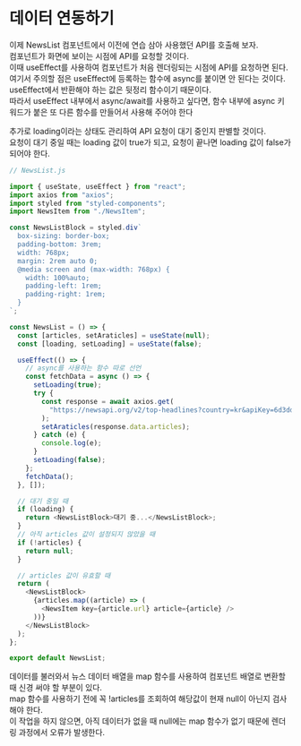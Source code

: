 # 데이터 연동하기

이제 NewsList 컴포넌트에서 이전에 연습 삼아 사용했던 API를 호출해 보자.  
컴포넌트가 화면에 보이는 시점에 API를 요청할 것이다.  
이때 useEffect를 사용하여 컴포넌트가 처음 렌더링되는 시점에 API를 요청하면 된다.  
여기서 주의할 점은 useEffect에 등록하는 함수에 async를 붙이면 안 된다는 것이다.  
useEffect에서 반환해야 하는 값은 뒷정리 함수이기 때문이다.  
따라서 useEffect 내부에서 async/await를 사용하고 싶다면, 함수 내부에 async 키워드가 붙은 또 다른 함수를 만들어서 사용해 주어야 한다

추가로 loading이라는 상태도 관리하여 API 요청이 대기 중인지 판별할 것이다.  
요청이 대기 중일 때는 loading 값이 true가 되고, 요청이 끝나면 loading 값이 false가 되어야 한다.

```javascript
// NewsList.js

import { useState, useEffect } from "react";
import axios from "axios";
import styled from "styled-components";
import NewsItem from "./NewsItem";

const NewsListBlock = styled.div`
  box-sizing: border-box;
  padding-bottom: 3rem;
  width: 768px;
  margin: 2rem auto 0;
  @media screen and (max-width: 768px) {
    width: 100%auto;
    padding-left: 1rem;
    padding-right: 1rem;
  }
`;

const NewsList = () => {
  const [articles, setAraticles] = useState(null);
  const [loading, setLoading] = useState(false);

  useEffect(() => {
    // async를 사용하는 함수 따로 선언
    const fetchData = async () => {
      setLoading(true);
      try {
        const response = await axios.get(
          "https://newsapi.org/v2/top-headlines?country=kr&apiKey=6d3ddf86b65346d2a0220f060d0f8ed7"
        );
        setAraticles(response.data.articles);
      } catch (e) {
        console.log(e);
      }
      setLoading(false);
    };
    fetchData();
  }, []);

  // 대기 중일 때
  if (loading) {
    return <NewsListBlock>대기 중...</NewsListBlock>;
  }
  // 아직 articles 값이 설정되지 않았을 때
  if (!articles) {
    return null;
  }

  // articles 값이 유효할 때
  return (
    <NewsListBlock>
      {articles.map((article) => (
        <NewsItem key={article.url} article={article} />
      ))}
    </NewsListBlock>
  );
};

export default NewsList;
```

데이터를 불러와서 뉴스 데이터 배열을 map 함수를 사용하여 컴포넌트 배열로 변환할 때 신경 써야 할 부분이 있다.  
map 함수를 사용하기 전에 꼭 !articles를 조회하여 해당값이 현재 null이 아닌지 검사해야 한다.  
이 작업을 하지 않으면, 아직 데이터가 없을 때 null에는 map 함수가 없기 때문에 렌더링 과정에서 오류가 발생한다.
